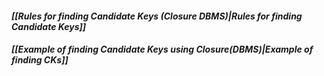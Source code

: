 #### *[[Rules for finding Candidate Keys (Closure DBMS)|Rules for finding Candidate Keys]]*

#### *[[Example of finding Candidate Keys using Closure(DBMS)|Example of finding CKs]]*
